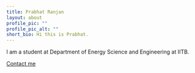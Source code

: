 ```yaml
---
title: Prabhat Ranjan
layout: about
profile_pic: ""
profile_pic_alt: ""
short_bio: Hi this is Prabhat.
---
```


I am a student at Department of Energy Science and Engineering at IITB.


[Contact me](https://forms.gle/w6faoHWdcKex1zXv6)
